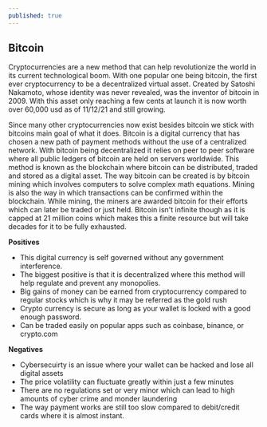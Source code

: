 ```yaml
---
published: true
---
```

## Bitcoin



Cryptocurrencies are a new method that can help revolutionize the world in its current technological boom. With one popular one being bitcoin, the first ever cryptocurrency to be a decentralized virtual asset. Created by Satoshi Nakamoto, whose identity was never revealed, was the inventor of bitcoin in 2009. With this asset only reaching a few cents at launch it is now worth over 60,000 usd as of 11/12/21 and still growing. 
	

    
Since many other cryptocurrencies now exist besides bitcoin we stick with bitcoins main goal of what it does. Bitcoin is a digital currency that has chosen a new path of payment methods without the use of a centralized network. With bitcoin being decentralized it relies on peer to peer software where all public ledgers of bitcoin are held on servers worldwide. This method is known as the blockchain where bitcoin can be distributed, traded and stored as a digital asset. The way bitcoin can be created is by bitcoin mining which involves computers to solve complex math equations. Mining is also the way in which transactions can be confirmed within the blockchain. While mining, the miners are awarded bitcoin for their efforts which can later be traded or just held. Bitcoin isn't infinite though as it is capped at 21 million coins which makes this a finite resource but will take decades for it to be fully exhausted. 

**Positives**


    
- This digital currency is self governed without any government interference.
- The biggest positive is that it is decentralized  where this method will help regulate and prevent any monopolies.
- Big gains of money can be earned from cryptocurrency compared to regular stocks which is why it may be referred as the gold rush 
- Crypto currency is secure as long as your wallet is locked with a good enough password.
- Can be traded easily on popular apps such as coinbase, binance, or crypto.com

**Negatives**


	
    
- Cybersecuirty is an issue where your wallet can be hacked and lose all digital assets
- The price volatility can fluctuate greatly within just a few minutes 
- There are no regulations set or very minor which can lead to high amounts of cyber crime and monder laundering
- The way payment works are still too slow compared to debit/credit cards where it is almost instant.
